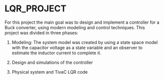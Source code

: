 # LQR_PROJECT

For this project the main goal was to design and implement a controller for a Buck converter, using modern modeling and control techniques.
This project was divided in three phases:

1. Modeling:
The system model was created by using a state space model with the capacitor voltage as a state variable and an observer to estimate the inductor current to complete it.

2. Design and simulations of the controller

3. Physical system and TivaC LQR code
